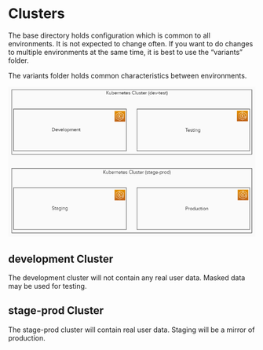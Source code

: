 # Clusters

The base directory holds configuration which is common to all environments. It is not expected to change often. If you want to do changes to multiple environments at the same time, it is best to use the “variants” folder.

The variants folder holds common characteristics between environments.

![Kubernetes Clusters](../docs/images/readme/k8scluster.png?raw=true)

## development Cluster

The development cluster will not contain any real user data. Masked data may be used for testing. 

## stage-prod Cluster 
The stage-prod cluster will contain real user data. Staging will be a mirror of production. 